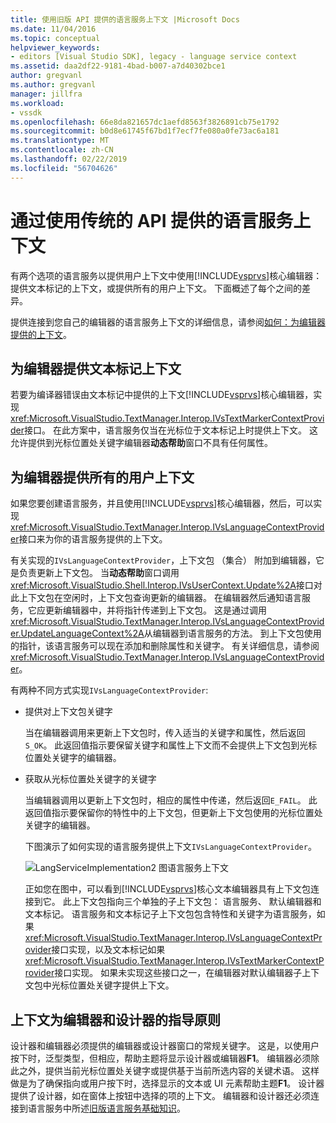```yaml
---
title: 使用旧版 API 提供的语言服务上下文 |Microsoft Docs
ms.date: 11/04/2016
ms.topic: conceptual
helpviewer_keywords:
- editors [Visual Studio SDK], legacy - language service context
ms.assetid: daa2df22-9181-4bad-b007-a7d40302bce1
author: gregvanl
ms.author: gregvanl
manager: jillfra
ms.workload:
- vssdk
ms.openlocfilehash: 66e8da821657dc1aefd8563f3826891cb75e1792
ms.sourcegitcommit: b0d8e61745f67bd1f7ecf7fe080a0fe73ac6a181
ms.translationtype: MT
ms.contentlocale: zh-CN
ms.lasthandoff: 02/22/2019
ms.locfileid: "56704626"
---
```

# <a name="provide-a-language-service-context-by-using-the-legacy-api"></a>通过使用传统的 API 提供的语言服务上下文
有两个选项的语言服务以提供用户上下文中使用[!INCLUDE[vsprvs](../code-quality/includes/vsprvs_md.md)]核心编辑器： 提供文本标记的上下文，或提供所有的用户上下文。 下面概述了每个之间的差异。

 提供连接到您自己的编辑器的语言服务上下文的详细信息，请参阅[如何：为编辑器提供的上下文](../extensibility/how-to-provide-context-for-editors.md)。

## <a name="provide-text-marker-context-to-the-editor"></a>为编辑器提供文本标记上下文
 若要为编译器错误由文本标记中提供的上下文[!INCLUDE[vsprvs](../code-quality/includes/vsprvs_md.md)]核心编辑器，实现<xref:Microsoft.VisualStudio.TextManager.Interop.IVsTextMarkerContextProvider>接口。 在此方案中，语言服务仅当在光标位于文本标记上时提供上下文。 这允许提供到光标位置处关键字编辑器**动态帮助**窗口不具有任何属性。

## <a name="provide-all-user-context-to-the-editor"></a>为编辑器提供所有的用户上下文
 如果您要创建语言服务，并且使用[!INCLUDE[vsprvs](../code-quality/includes/vsprvs_md.md)]核心编辑器，然后，可以实现<xref:Microsoft.VisualStudio.TextManager.Interop.IVsLanguageContextProvider>接口来为你的语言服务提供的上下文。

 有关实现的`IVsLanguageContextProvider`，上下文包 （集合） 附加到编辑器，它是负责更新上下文包。 当**动态帮助**窗口调用<xref:Microsoft.VisualStudio.Shell.Interop.IVsUserContext.Update%2A>接口对此上下文包在空闲时，上下文包查询更新的编辑器。 在编辑器然后通知语言服务，它应更新编辑器中，并将指针传递到上下文包。 这是通过调用<xref:Microsoft.VisualStudio.TextManager.Interop.IVsLanguageContextProvider.UpdateLanguageContext%2A>从编辑器到语言服务的方法。 到上下文包使用的指针，该语言服务可以现在添加和删除属性和关键字。 有关详细信息，请参阅 <xref:Microsoft.VisualStudio.TextManager.Interop.IVsLanguageContextProvider>。

 有两种不同方式实现`IVsLanguageContextProvider`:

- 提供对上下文包关键字

   当在编辑器调用来更新上下文包时，传入适当的关键字和属性，然后返回`S_OK`。 此返回值指示要保留关键字和属性上下文而不会提供上下文包到光标位置处关键字的编辑器。

- 获取从光标位置处关键字的关键字

   当编辑器调用以更新上下文包时，相应的属性中传递，然后返回`E_FAIL`。 此返回值指示要保留你的特性中的上下文包，但更新上下文包使用的光标位置处关键字的编辑器。

  下图演示了如何实现的语言服务提供上下文`IVsLanguageContextProvider`。

  ![LangServiceImplementation2 图](../extensibility/media/vslanguageservice2.gif "vsLanguageService2")语言服务上下文

  正如您在图中，可以看到[!INCLUDE[vsprvs](../code-quality/includes/vsprvs_md.md)]核心文本编辑器具有上下文包连接到它。 此上下文包指向三个单独的子上下文包： 语言服务、 默认编辑器和文本标记。 语言服务和文本标记子上下文包包含特性和关键字为语言服务，如果<xref:Microsoft.VisualStudio.TextManager.Interop.IVsLanguageContextProvider>接口实现，以及文本标记如果<xref:Microsoft.VisualStudio.TextManager.Interop.IVsTextMarkerContextProvider>接口实现。 如果未实现这些接口之一，在编辑器对默认编辑器子上下文包中光标位置处关键字提供上下文。

## <a name="context-guidelines-for-editors-and-designers"></a>上下文为编辑器和设计器的指导原则
 设计器和编辑器必须提供的编辑器或设计器窗口的常规关键字。 这是，以使用户按下时，泛型类型，但相应，帮助主题将显示设计器或编辑器**F1**。 编辑器必须除此之外，提供当前光标位置处关键字或提供基于当前所选内容的关键术语。 这样做是为了确保指向或用户按下时，选择显示的文本或 UI 元素帮助主题**F1**。 设计器提供了设计器，如在窗体上按钮中选择的项的上下文。 编辑器和设计器还必须连接到语言服务中所述[旧版语言服务基础知识](../extensibility/internals/legacy-language-service-essentials.md)。